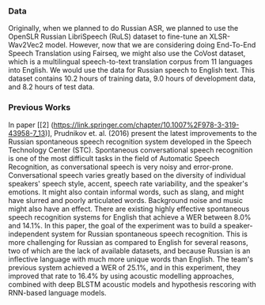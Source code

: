 ### Data

Originally, when we planned to do Russian ASR, we planned to use the OpenSLR Russian LibriSpeech (RuLS) dataset to fine-tune an XLSR-Wav2Vec2 model. 
However, now that we are considering doing End-To-End Speech Translation using Fairseq, we might also use the CoVost dataset, which is 
a multilingual speech-to-text translation corpus from 11 languages into English. We would use the data for Russian speech to English text. This dataset contains 10.2 hours of training data, 9.0 hours of development data, and 8.2 hours of test data.

### Previous Works

In paper [[2] (https://link.springer.com/chapter/10.1007%2F978-3-319-43958-7_13)], Prudnikov et. al. (2016) present the latest improvements to the Russian spontaneous speech recognition system developed in the Speech Technology Center (STC). Spontaneous conversational speech recognition is one of the most difficult tasks in the field of Automatic Speech Recognition, as conversational speech is very noisy and error-prone. Conversational speech varies greatly based on the diversity of individual speakers' speech style, accent, speech rate variability, and the speaker's emotions. It might also contain informal words, such as slang, and might have slurred and poorly articulated words. Background noise and music might also have an effect. There are existing highly effective spontaneous speech recognition systems for English that achieve a WER between 8.0% and 14.1%. In this paper, the goal of the experiment was to build a speaker-independent system for Russian spontaneous speech recognition. This is more challenging for Russian as compared to English for several reasons, two of which are the lack of available datasets, and because Russian is an inflective language with much more unique words than English. The team's previous system achieved a WER of 25.1%, and in this experiment, they improved that rate to 16.4% by using acoustic modelling approaches, combined with deep BLSTM acoustic models and hypothesis rescoring with RNN-based language models. 
